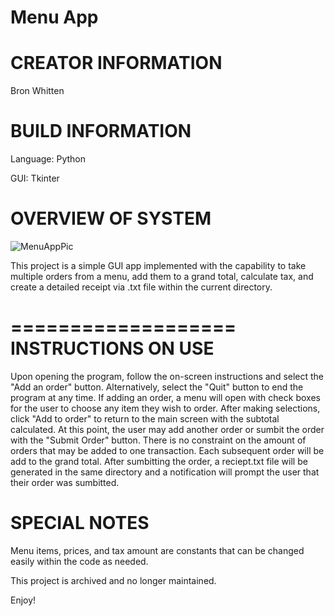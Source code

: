 Menu App
========


CREATOR INFORMATION
===================

Bron Whitten


BUILD INFORMATION
=================

Language: Python

GUI: Tkinter


OVERVIEW OF SYSTEM
==================

![MenuAppPic](https://github.com/user-attachments/assets/e20bb6d8-e3f7-48c9-9853-8aa76d487a18)

This project is a simple GUI app implemented with the capability to take multiple orders from a menu, add them to a grand total, calculate tax, and create a detailed receipt via .txt file within the current directory.

===================
INSTRUCTIONS ON USE
===================

Upon opening the program, follow the on-screen instructions and select the "Add an order" button. Alternatively, select the "Quit" button to end the program at any time.
If adding an order, a menu will open with check boxes for the user to choose any item they wish to order. After making selections, click "Add to order" to return to the main screen with the subtotal calculated.
At this point, the user may add another order or sumbit the order with the "Submit Order" button. There is no constraint on the amount of orders that may be added to one transaction. Each subsequent order will be add to the grand total.
After sumbitting the order, a reciept.txt file will be generated in the same directory and a notification will prompt the user that their order was sumbitted.


SPECIAL NOTES
=============

Menu items, prices, and tax amount are constants that can be changed easily within the code as needed.

This project is archived and no longer maintained.

Enjoy!
